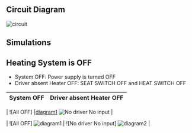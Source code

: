 
## Circuit Diagram

![circuit](https://user-images.githubusercontent.com/94305490/144299123-c3373403-ebfe-46a9-a513-9caa222c3bf8.png)


## Simulations

## Heating System is OFF

* System OFF: Power supply is turned OFF
* Driver absent Heater OFF: SEAT SWITCH OFF and HEAT SWITCH OFF

| System OFF | Driver absent Heater OFF |
| --- | --- |

| ![All OFF] |[diagram1](https://user-images.githubusercontent.com/94305490/144384413-d0c0159c-065a-4869-a86d-27c043fd8b03.png) ![No driver No input](https://user-images.githubusercontent.com/94305490/144384543-071bba04-32c2-4e67-8bf2-dab76f44d7ae.png) |




| ![All OFF] ![diagram1](https://user-images.githubusercontent.com/94305490/144384413-d0c0159c-065a-4869-a86d-27c043fd8b03.png) | ![No driver No input] ![diagram2](https://user-images.githubusercontent.com/94305490/144384543-071bba04-32c2-4e67-8bf2-dab76f44d7ae.png) |


